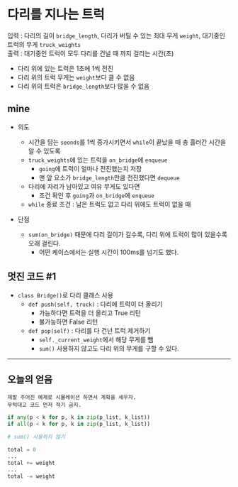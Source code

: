 # 다리를 지나는 트럭
입력 : 다리의 길이 `bridge_length`, 다리가 버틸 수 있는 최대 무게 `weight`, 대기중인 트럭의 무게 `truck_weights`    
출력 : 대기중인 트럭이 모두 다리를 건널 때 까지 걸리는 시간(초)

* 다리 위에 있는 트럭은 1초에 1씩 전진
* 다리 위의 트럭 무게는 `weight`보다 클 수 없음
* 다리 위의 트럭은 `bridge_length`보다 많을 수 없음

## mine
* 의도
    - 시간을 담는 `seonds`를 1씩 증가시키면서 `while`이 끝났을 때 총 흘러간 시간을 알 수 있도록
    - `truck_weights`에 있는 트럭을 `on_bridge`에 `enqueue`
        - `going`에 트럭이 얼마나 전진했는지 저장
        -  맨 앞 요소가 `bridge_length`만큼 전진했다면 `dequeue`
    - 다리에 자리가 남아있고 여유 무게도 있다면
        - 조건 확인 후 `going`과 `on_bridge`에 `enqueue`
    - `while` 종료 조건 : 남은 트럭도 없고 다리 위에도 트럭이 없을 때

* 단점
    - `sum(on_bridge)` 때문에 다리 길이가 길수록, 다리 위에 트럭이 많이 있을수록 오래 걸린다.
        - 어떤 케이스에서는 실행 시간이 100ms를 넘기도 했다.


## 멋진 코드 #1
* `class Bridge()`로 다리 클래스 사용
    - `def push(self, truck)` : 다리에 트럭이 더 올리기
        - 가능하다면 트력을 더 올리고 True 리턴
        - 불가능하면 False 리턴
    - `def pop(self)` : 다리를 다 건넌 트럭 제거하기
        - `self._current_weight`에서 해당 무게를 뺌
        - `sum()` 사용하지 않고도 다리 위의 무게를 구할 수 있다.

--------

## 오늘의 얻음
~~~
제발 주어진 예제로 시뮬레이션 하면서 계획을 세우자.
무턱대고 코드 먼저 적기 금지.
~~~


~~~python
if any(p < k for p, k in zip(p_list, k_list))
if all(p < k for p, k in zip(p_list, k_list))
~~~


~~~python
# sum() 사용하지 않기

total = 0 
...
total += weight
...
total -= weight
~~~
